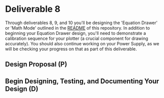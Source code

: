 # Deliverable 8

Through deliverables 8, 9, and 10 you'll be designing the 'Equation Drawer' or 'Math Mode' outlined in the [README](../README.md) of this repository. In addition to beginning your Equation Drawer design, you'll need to demonstrate a calibration sequence for your plotter (a crucial component for drawing accurately). You should also continue working on your Power Supply, as we will be checking your progress on that as part of this deliverable.

## Design Proposal (P)



## Begin Designing, Testing, and Documenting Your Design (D)

